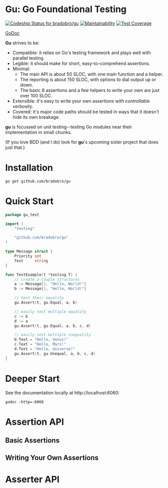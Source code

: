 # Gu: Go Foundational Testing

[ ![Codeship Status for bradobro/gu](https://app.codeship.com/projects/9544f7b0-3e90-0136-3d5d-32fde32a4b52/status?branch=master)](https://app.codeship.com/projects/290760) [![Maintainability](https://api.codeclimate.com/v1/badges/ff20026525c9ef26b98f/maintainability)](https://codeclimate.com/github/bradobro/gu/maintainability) [![Test Coverage](https://api.codeclimate.com/v1/badges/ff20026525c9ef26b98f/test_coverage)](https://codeclimate.com/github/bradobro/gu/test_coverage)

[GoDoc](https://godoc.org/github.com/bradobro/gu)

**Gu** strives to be:

- Compatible: it relies on Go's testing framework and plays well with parallel testing.
- Legible: it should make for short, easy-to-comprehend assertions.
- Minimal:
    - The main API is about 50 SLOC, with one main function and a helper.
    - The reporting is about 150 SLOC, with options to dial output up or down.
    - The basic 8 assertions and a few helpers to write your own are just over 100 SLOC.
- Extensible: it's easy to write your own assertions *with controllable verbosity*.
- Covered: it's major code paths should be tested in ways that it doesn't hide its own breakage.

**gu** is focussed on unit testing--testing Go modules near their implementation in small chunks.

(If you love BDD (and I do) look for **gu**'s upcoming sister project that does just that.)

# Installation

`go get github.com/bradobro/gu`

# Quick Start

```Go
package gu_test

import (
	"testing"

	"github.com/bradobro/gu"
)

type Message struct {
	Priority int
	Text     string
}

func TestExample(t *testing.T) {
	// create a couple structures
	a := Message{1, "Hello, World!"}
	b := Message{1, "Hello, World!"}

	// test their equality
	gu.Assert(t, gu.Equal, a, b)

	// easily test multiple equality
	c := b
	d := a
	gu.Assert(t, gu.Equal, a, b, c, d)

	// easily test multiple inequality
	b.Text = "Hello, Venus!"
	c.Text = "Hello, Mars!"
	d.Text = "Hello, Universe!"
	gu.Assert(t, gu.Unequal, a, b, c, d)
}
```

# Deeper Start

See the documentation locally at http://localhost:6060:

`godoc -http=:6060`

# Assertion API

## Basic Assertions

## Writing Your Own Assertions

# Asserter API
